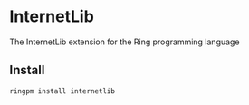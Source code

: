 # InternetLib

The InternetLib extension for the Ring programming language

## Install

	ringpm install internetlib
